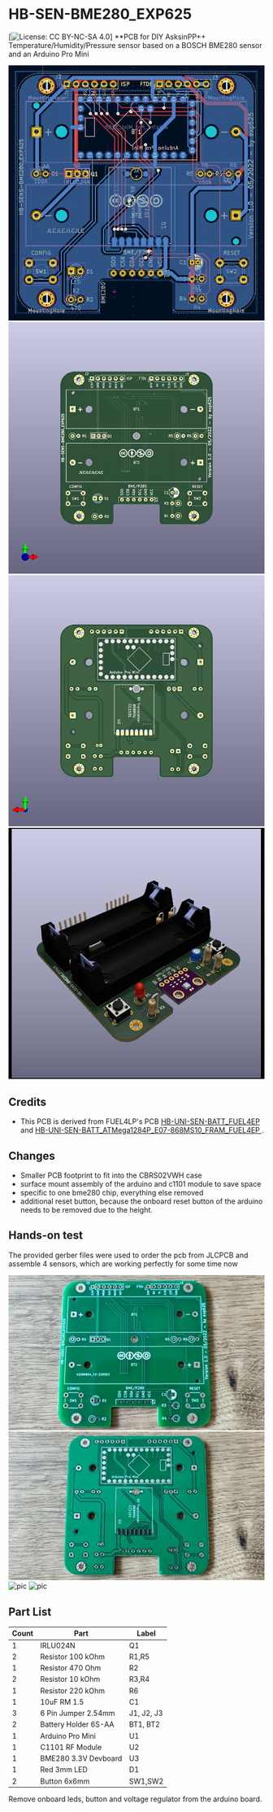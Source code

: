 # HB-SEN-BME280_EXP625
[![License: CC BY-NC-SA 4.0](https://img.shields.io/badge/License-CC%20BY--NC--SA%204.0-lightgrey.svg)]
**PCB for DIY AsksinPP++ Temperature/Humidity/Pressure sensor based on a BOSCH BME280 sensor and an Arduino Pro Mini

![pic](Pictures/HB-SEN-BME280_EXP625_PCB.png)
![pic](Pictures/HB-SEN-BME280_EXP625_FRONT.png)
![pic](Pictures/HB-SEN-BME280_EXP625_BACK.png)
![pic](Pictures/HB-SEN-BME280_EXP625_ASSEMBELD.png)

## Credits

- This PCB is derived from FUEL4LP's PCB [HB-UNI-SEN-BATT_FUEL4EP](https://github.com/FUEL4EP/HomeAutomation/tree/master/AsksinPP_developments/PCBs/HB-UNI-SEN-BATT_FUEL4EP) and [HB-UNI-SEN-BATT_ATMega1284P_E07-868MS10_FRAM_FUEL4EP ](https://github.com/FUEL4EP/HomeAutomation/tree/master/AsksinPP_developments/PCBs/HB-UNI-SEN-BATT_ATMega1284P_E07-868MS10_FRAM_FUEL4EP).

## Changes

- Smaller PCB footprint to fit into the CBRS02VWH case
- surface mount assembly of the arduino and c1101 module to save space
- specific to one bme280 chip, everything else removed
- additional reset button, because the onboard reset button of the arduino needs to be removed due to the height.

## Hands-on test

The provided gerber files were used to order the pcb from JLCPCB and assemble 4 sensors, which are working perfectly for some time now

![pic](Pictures/HB-SEN-BME280_EXP625_JLCPCB_FRONT.jpg)
![pic](Pictures/HB-SEN-BME280_EXP625_JLCPCB_BACK.jpg)
![pic](Pictures/HB-SEN-BME280_EXP625_JLCPCB_ASSEMBELD_FRONT.jpg)
![pic](Pictures/HB-SEN-BME280_EXP625_JLCPCB_ASSEMBELD_BACK.jpg)


## Part List

| Count | Part                 | Label      |
|-------|----------------------|------------|
| 1     | IRLU024N             | Q1         |
| 2     | Resistor 100 kOhm    | R1,R5      |
| 1     | Resistor 470 Ohm     | R2         |
| 2     | Resistor 10 kOhm     | R3,R4      |
| 1     | Resistor 220 kOhm    | R6         |
| 1     | 10uF RM 1.5          | C1         |
| 3     | 6 Pin Jumper 2.54mm  | J1, J2, J3 |
| 2     | Battery Holder 6S-AA | BT1, BT2   |
| 1     | Arduino Pro Mini     | U1         |
| 1     | C1101 RF Module      | U2         |
| 1     | BME280 3.3V Devboard | U3         |
| 1     | Red 3mm LED          | D1         |
| 2     | Button 6x6mm         | SW1,SW2    |

Remove onboard leds, button and voltage regulator from the arduino board.
